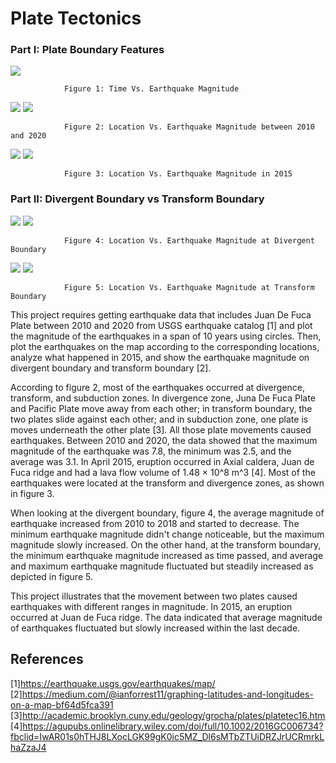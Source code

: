 # Plate Tectonics

### Part I: Plate Boundary Features

![](1.png)

                Figure 1: Time Vs. Earthquake Magnitude 

![](1.1.1.png)
![](1.1.PNG)

                Figure 2: Location Vs. Earthquake Magnitude between 2010 and 2020
                
![](3333.png)
![](3.1.PNG)

                Figure 3: Location Vs. Earthquake Magnitude in 2015

### Part II: Divergent Boundary vs Transform Boundary
![](4.png)
![](dv.png)

                Figure 4: Location Vs. Earthquake Magnitude at Divergent Boundary       
![](5.png)
![](tf.png)

                Figure 5: Location Vs. Earthquake Magnitude at Transform Boundary

This project requires getting earthquake data that includes Juan De Fuca Plate between 2010 and 2020 from USGS earthquake catalog [1] and plot the magnitude of the earthquakes in a span of 10 years using circles. Then, plot the earthquakes on the map according to the corresponding locations, analyze what happened in 2015, and show the earthquake magnitude on divergent boundary and transform boundary [2].

According to figure 2, most of the earthquakes occurred at divergence, transform, and subduction zones. In divergence zone, Juna De Fuca Plate and Pacific Plate move away from each other; in transform boundary, the two plates slide against each other; and in subduction zone, one plate is moves underneath the other plate [3]. All those plate movements caused earthquakes. Between 2010 and 2020, the data showed that the maximum magnitude of the earthquake was 7.8, the minimum was 2.5, and the average was 3.1. In April 2015, eruption occurred in Axial caldera, Juan de Fuca ridge and had a lava flow volume of 1.48 × 10^8 m^3 [4]. Most of the earthquakes were located at the transform and divergence zones, as shown in figure 3.

When looking at the divergent boundary, figure 4, the average magnitude of earthquake increased from 2010 to 2018 and started to decrease. The minimum earthquake magnitude didn't change noticeable, but the maximum magnitude slowly increased. On the other hand, at the transform boundary, the minimum earthquake magnitude increased as time passed, and average and maximum earthquake magnitude fluctuated but steadily increased as depicted in figure 5.

This project illustrates that the movement between two plates caused earthquakes with different ranges in magnitude. In 2015, an eruption occurred at Juan de Fuca ridge. The data indicated that average magnitude of earthquakes fluctuated but slowly increased within the last decade.


## References

[1]https://earthquake.usgs.gov/earthquakes/map/
[2]https://medium.com/@ianforrest11/graphing-latitudes-and-longitudes-on-a-map-bf64d5fca391
[3]http://academic.brooklyn.cuny.edu/geology/grocha/plates/platetec16.htm
[4]https://agupubs.onlinelibrary.wiley.com/doi/full/10.1002/2016GC006734?fbclid=IwAR01s0hTHJ8LXocLGK99gK0ic5MZ_Dl6sMTbZTUiDRZJrUCRmrkLhaZzaJ4

